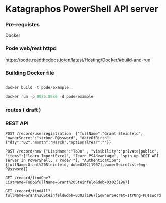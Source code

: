 # Katagraphos  PowerShell API server

### Pre-requistes

Docker


### Pode web/rest httpd
https://pode.readthedocs.io/en/latest/Hosting/Docker/#build-and-run


### Building Docker file
```powershell

docker build -t pode/example .

docker run -p 8086:8086 -d pode/example
```

### routes ( draft )
### REST API

    POST /record/userregistration  {"fullName":"Grant Steinfeld", "ownerSecret":"str0ng-P@ssword", "dateOfBirth":{"day":"02","month":"March","optionalYear":""}}

    POST /record/new {"ListName":"ToDo" , "visibility":"private|public", "items":["learn ImportExcel", "learn PSAdvantage", "spin up REST API server in PowerShell, ? Pode? "], "Authentication":{fullName:Grant%20Steinfeld, dob=0302[1967],ownerSecret:str0ng-P@ssword}}  

    GET /record/findOne?ListName=ToDo&fullName=Grant%20Steinfeld&dob=0302[1967]

    GET /record/findAll?fullName=Grant%20Steinfeld&dob=0302[1967]&ownerSecret=str0ng-P@ssword